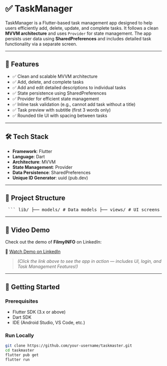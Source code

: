 # ✅ TaskManager

TaskManager is a Flutter-based task management app designed to help users efficiently add, delete, update, and complete tasks. It follows a clean **MVVM architecture** and uses `Provider` for state management. The app persists user data using **SharedPreferences** and includes detailed task functionality via a separate screen.

---

## 🚀 Features

- ✅ Clean and scalable MVVM architecture
- ✅ Add, delete, and complete tasks
- ✅ Add and edit detailed descriptions to individual tasks
- ✅ State persistence using SharedPreferences
- ✅ Provider for efficient state management
- ✅ Inline task validation (e.g., cannot add task without a title)
- ✅ Task preview with subtitle (first 3 words only)
- ✅ Rounded tile UI with spacing between tasks

---

## 🛠️ Tech Stack

- **Framework**: Flutter
- **Language**: Dart
- **Architecture**: MVVM
- **State Management**: Provider
- **Data Persistence**: SharedPreferences
- **Unique ID Generator**: uuid (pub.dev)

---

## 📁 Project Structure
<pre> ``` lib/ ├── models/ # Data models ├── views/ # UI screens ├── viewmodels/ # Business logic and state management ├── data/ # API calls and network logic ├── res/ # Reusable UI components ├── utils/ # Helper functions/constants └── main.dart # Entry point ``` </pre>


---

## 🎥 Video Demo

Check out the demo of **FilmyINFO** on LinkedIn:

🔗 [Watch Demo on LinkedIn](https://www.linkedin.com/posts/muhammad-daniyal-086228178_flutter-mobileapp-dart-activity-7327661974970933248-kWO8?utm_source=share&utm_medium=member_android&rcm=ACoAACoJMGYBTBbcC6HtuJ7wYAPaik5v8ufNqG8)

> *(Click the link above to see the app in action — includes UI, login, and Task Management Features!)*

---

## 🧪 Getting Started

### Prerequisites

- Flutter SDK (3.x or above)
- Dart SDK
- IDE (Android Studio, VS Code, etc.)

### Run Locally

```bash
git clone https://github.com/your-username/taskmaster.git
cd taskmaster
flutter pub get
flutter run

